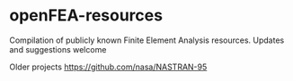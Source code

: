 # openFEA-resources
Compilation of publicly known Finite Element Analysis resources. Updates and suggestions welcome

Older projects
https://github.com/nasa/NASTRAN-95
